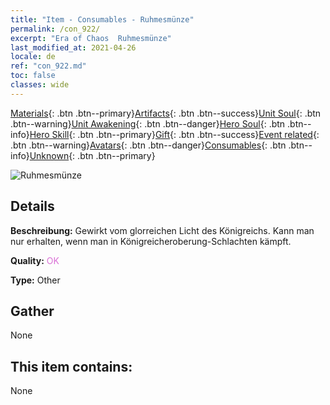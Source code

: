 ```yaml
---
title: "Item - Consumables - Ruhmesmünze"
permalink: /con_922/
excerpt: "Era of Chaos  Ruhmesmünze"
last_modified_at: 2021-04-26
locale: de
ref: "con_922.md"
toc: false
classes: wide
---
```

 [Materials](/ItemsDE/){: .btn .btn--primary}[Artifacts](/ItemsDE/Artifacts/){: .btn .btn--success}[Unit Soul](/ItemsDE/UnitSoul/){: .btn .btn--warning}[Unit Awakening](/ItemsDE/UnitAwakening/){: .btn .btn--danger}[Hero Soul](/ItemsDE/HeroSoul/){: .btn .btn--info}[Hero Skill](/ItemsDE/HeroSkill/){: .btn .btn--primary}[Gift](/ItemsDE/Gift/){: .btn .btn--success}[Event related](/ItemsDE/Events/){: .btn .btn--warning}[Avatars](/ItemsDE/Avatars/){: .btn .btn--danger}[Consumables](/ItemsDE/Consumables/){: .btn .btn--info}[Unknown](/ItemsDE/Unknown/){: .btn .btn--primary}

 ![Ruhmesmünze](/images/t/i_40010.png)

## Details
 **Beschreibung:** Gewirkt vom glorreichen Licht des Königreichs. Kann man nur erhalten, wenn man in Königreicheroberung-Schlachten kämpft.

 **Quality:** <span style="color: #DA70D6">OK</span>

 **Type:** Other

## Gather

  None

## This item contains:

  None

